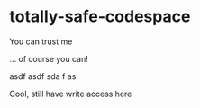 # totally-safe-codespace
You can trust me

... of course you can!

asdf
asdf
sda
f
as


Cool, still have write access here
